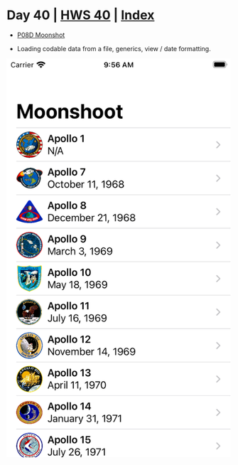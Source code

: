 # Day 40 | [HWS 40](https://www.hackingwithswift.com/100/swiftui/39) | [Index](https://github.com/JulesMoorhouse/100DaysOfSwiftUI/blob/main/README.md)

- [P08D Moonshot](https://github.com/JulesMoorhouse/100DaysOfSwiftUI/blob/main/P08D%20Moonshoot/P08D%20Moonshoot/ContentView.swift)

- Loading codable data from a file, generics, view / date formatting.
  
<img src="../Images/day40d.png">